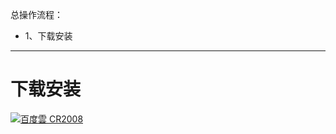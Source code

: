 总操作流程：
- 1、下载安装

***

# 下载安装

[![](https://img.shields.io/badge/百度雲-CR2008-green.svg "百度雲 CR2008")](https://pan.baidu.com/s/1SsEAbgGZI1qv5KgHvv1Q1Q)


